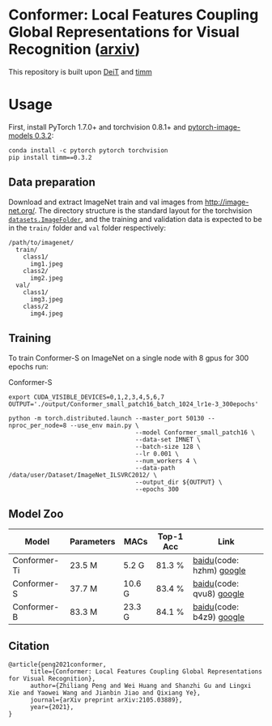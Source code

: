 # Conformer: Local Features Coupling Global Representations for Visual Recognition ([arxiv](https://arxiv.org/abs/2105.03889))

This repository is built upon [DeiT](https://github.com/facebookresearch/deit) and [timm](https://github.com/rwightman/pytorch-image-models)

# Usage

First, install PyTorch 1.7.0+ and torchvision 0.8.1+ and [pytorch-image-models 0.3.2](https://github.com/rwightman/pytorch-image-models):

```
conda install -c pytorch pytorch torchvision
pip install timm==0.3.2
```

## Data preparation

Download and extract ImageNet train and val images from http://image-net.org/.
The directory structure is the standard layout for the torchvision [`datasets.ImageFolder`](https://pytorch.org/docs/stable/torchvision/datasets.html#imagefolder), and the training and validation data is expected to be in the `train/` folder and `val` folder respectively:

```
/path/to/imagenet/
  train/
    class1/
      img1.jpeg
    class2/
      img2.jpeg
  val/
    class1/
      img3.jpeg
    class/2
      img4.jpeg
```

## Training
To train Conformer-S on ImageNet on a single node with 8 gpus for 300 epochs run:

Conformer-S
```
export CUDA_VISIBLE_DEVICES=0,1,2,3,4,5,6,7
OUTPUT='./output/Conformer_small_patch16_batch_1024_lr1e-3_300epochs'

python -m torch.distributed.launch --master_port 50130 --nproc_per_node=8 --use_env main.py \
                                   --model Conformer_small_patch16 \
                                   --data-set IMNET \
                                   --batch-size 128 \
                                   --lr 0.001 \
                                   --num_workers 4 \
                                   --data-path /data/user/Dataset/ImageNet_ILSVRC2012/ \
                                   --output_dir ${OUTPUT} \
                                   --epochs 300
```

## Model Zoo

| Model        | Parameters | MACs   | Top-1 Acc | Link |
| ------------ | ---------- | ------ | --------- | ---- |
| Conformer-Ti | 23.5 M     | 5.2 G  | 81.3 %    | [baidu](https://pan.baidu.com/s/12AblBmhUu5gnYsPjnDE_Jg)(code: hzhm) [google]() |
| Conformer-S  | 37.7 M     | 10.6 G | 83.4 %    | [baidu](https://pan.baidu.com/s/1kYOZ9mRP5fvujH6snsOjew)(code: qvu8) [google]() |
| Conformer-B  | 83.3 M     | 23.3 G | 84.1 %    | [baidu](https://pan.baidu.com/s/1FL5XDAqHoimpUxNSunKq0w)(code: b4z9) [google]() |

## Citation
```
@article{peng2021conformer,
      title={Conformer: Local Features Coupling Global Representations for Visual Recognition}, 
      author={Zhiliang Peng and Wei Huang and Shanzhi Gu and Lingxi Xie and Yaowei Wang and Jianbin Jiao and Qixiang Ye},
      journal={arXiv preprint arXiv:2105.03889},
      year={2021},
}
```
